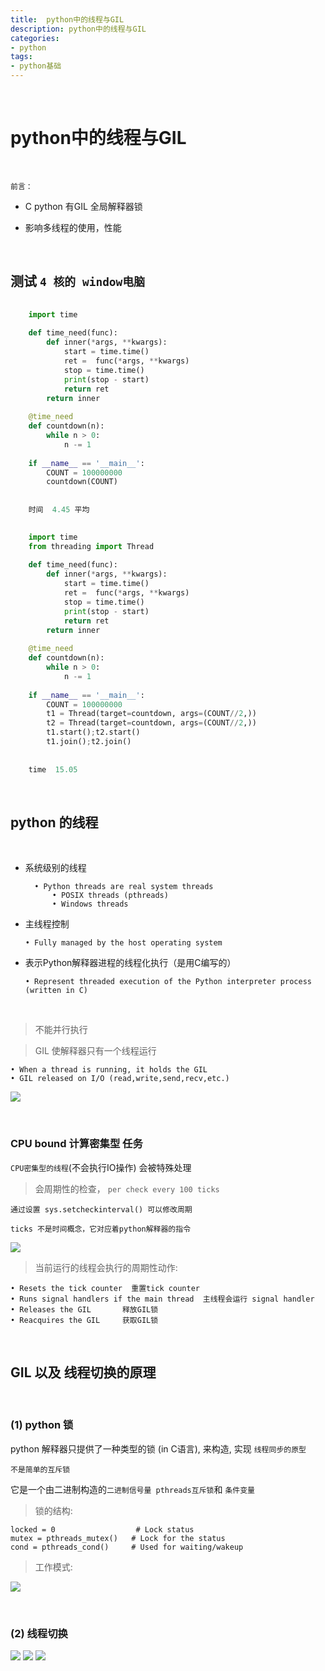 ```yaml
---
title:  python中的线程与GIL
description: python中的线程与GIL
categories:
- python
tags:
- python基础
---
```


<br>


#  python中的线程与GIL

<br>

`前言：`

- C python 有GIL 全局解释器锁

- 影响多线程的使用，性能


<br>

## 测试  `4 核的 window电脑`


```python
    
    import time
    
    def time_need(func):
        def inner(*args, **kwargs):
            start = time.time()
            ret =  func(*args, **kwargs)
            stop = time.time()
            print(stop - start)
            return ret
        return inner
    
    @time_need
    def countdown(n):
        while n > 0:
            n -= 1
    
    if __name__ == '__main__':
        COUNT = 100000000
        countdown(COUNT)
    
    
    时间  4.45 平均

```


```python
    
    import time
    from threading import Thread
    
    def time_need(func):
        def inner(*args, **kwargs):
            start = time.time()
            ret =  func(*args, **kwargs)
            stop = time.time()
            print(stop - start)
            return ret
        return inner
    
    @time_need
    def countdown(n):
        while n > 0:
            n -= 1
    
    if __name__ == '__main__':
        COUNT = 100000000
        t1 = Thread(target=countdown, args=(COUNT//2,))
        t2 = Thread(target=countdown, args=(COUNT//2,))
        t1.start();t2.start()
        t1.join();t2.join()
    
    
    time  15.05


```

<br>

## python 的线程

<br>

- 系统级别的线程

        • Python threads are real system threads 
            • POSIX threads (pthreads)
            • Windows threads
           
- 主线程控制
 
      • Fully managed by the host operating system
    


- 表示Python解释器进程的线程化执行（是用C编写的）

      • Represent threaded execution of the Python interpreter process (written in C)
    

<br>


> 不能并行执行

> GIL 使解释器只有一个线程运行
    
    • When a thread is running, it holds the GIL
    • GIL released on I/O (read,write,send,recv,etc.)


![](https://landybird.github.io/landybird.github.io/assets/images/t1.png)


<br>

### CPU bound 计算密集型 任务


`CPU密集型的线程`(不会执行IO操作) 会被特殊处理

> 会周期性的检查， `per check every 100 ticks`
  
    通过设置 sys.setcheckinterval() 可以修改周期
  
    ticks 不是时间概念，它对应着python解释器的指令 
    
![](https://landybird.github.io/landybird.github.io/assets/images/t2.png)


> 当前运行的线程会执行的周期性动作:
          
    • Resets the tick counter  重置tick counter
    • Runs signal handlers if the main thread  主线程会运行 signal handler
    • Releases the GIL       释放GIL锁
    • Reacquires the GIL     获取GIL锁


<br>

## GIL 以及 线程切换的原理 


<br>

### (1) python 锁

python 解释器只提供了一种类型的锁 (in C语言), 来构造, 实现 `线程同步的原型`

`不是简单的互斥锁`

它是一个由二进制构造的`二进制信号量 pthreads互斥锁`和 `条件变量`



> 锁的结构:

    locked = 0                  # Lock status
    mutex = pthreads_mutex()   # Lock for the status
    cond = pthreads_cond()     # Used for waiting/wakeup


> 工作模式:


![](https://landybird.github.io/landybird.github.io/assets/images/t3.png)


<br>

### (2) 线程切换

![](https://landybird.github.io/landybird.github.io/assets/images/t4.png)
![](https://landybird.github.io/landybird.github.io/assets/images/t5.png)
![](https://landybird.github.io/landybird.github.io/assets/images/t6.png)


